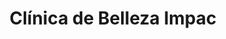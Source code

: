 ---
title: "Clínica de Belleza Impac"
url: /villa-de-alvarez/clinica-de-belleza-impac/
shop: cosméticos
---